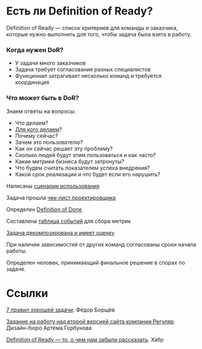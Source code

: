 # Есть ли Definition of Ready?
Definition of Ready — список критериев для команды и заказчика, которые нужно выполнить для того, чтобы задача была взята в работу.

### **Когда нужен DoR?**
- У задачи много заказчиков
- Задача требует согласования разных специалистов
- Функционал затрагивает несколько команд и требуется координация

### Что может быть в DoR?
Знаем ответы на вопросы:
- Что делаем?
- [Для кого делаем](https://www.notion.so/e573ff676bc7495195372f220a75016c)?
- Почему сейчас?
- Зачем это пользователю?
- Как он сейчас решает эту проблему?
- Сколько людей будут этим пользоваться и как часто?
- Какие метрики бизнеса будут затронуты?
- Что будем считать показателем успеха внедрения?
- Какой срок реализации и что будет если его нарушить?

Написаны [сценарии использования](https://www.notion.so/87f912d1a4864fcea6283c0e8111c92e)

Задача прошла [чек-лист проектировщика](./developersChecklist.md)

Определен [Definition of Done](./dod.md)

Составлена [таблица событий](./logs.md) для сбора метрик

[Задача декомпозирована и имеет оценку](./estimate.md)

При наличии зависимостей от других команд согласованы сроки начала работы.

Определен человек, принимающий финальное решение в спорах по задаче.

# Ссылки

[7 правил хорошей задачи](https://www.notion.so/f213/2fbe0af2687a4cbe8ce3289b18ef4e10). Фёдор Борщёв

[Задание на работу над второй версией сайта компании Регуляр](https://docs.google.com/document/d/1QzLrrzc1C3ZyFQA67cuba0RVcm2NT5FduaV9qCw-E10/edit?usp=sharing). Дизайн-бюро Артёма Горбунова

[Definition of Ready — то, о чем нам забыли рассказать](https://habr.com/ru/post/417101/). Хабр
